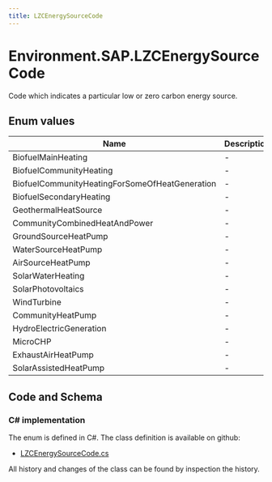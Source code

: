 ```yaml
---
title: LZCEnergySourceCode
---
```


# Environment.SAP.LZCEnergySourceCode

Code which indicates a particular low or zero carbon energy source.

## Enum values

| Name            | Description                                                    |
|-----------------|----------------------------------------------------------------|
| BiofuelMainHeating |  -  |
| BiofuelCommunityHeating |  -  |
| BiofuelCommunityHeatingForSomeOfHeatGeneration |  -  |
| BiofuelSecondaryHeating |  -  |
| GeothermalHeatSource |  -  |
| CommunityCombinedHeatAndPower |  -  |
| GroundSourceHeatPump |  -  |
| WaterSourceHeatPump |  -  |
| AirSourceHeatPump |  -  |
| SolarWaterHeating |  -  |
| SolarPhotovoltaics |  -  |
| WindTurbine |  -  |
| CommunityHeatPump |  -  |
| HydroElectricGeneration |  -  |
| MicroCHP |  -  |
| ExhaustAirHeatPump |  -  |
| SolarAssistedHeatPump |  -  |


## Code and Schema

### C# implementation

The enum is defined in C#. The class definition is available on github:

- [LZCEnergySourceCode.cs](https://github.com/BHoM/SAP_Toolkit/blob/develop/SAP_oM/Enums/LZCEnergySourceCode.cs)

All history and changes of the class can be found by inspection the history.
